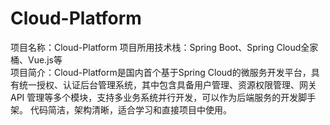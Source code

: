 # Cloud-Platform
项目名称：Cloud-Platform  项目所用技术栈：Spring Boot、Spring Cloud全家桶、Vue.js等  
项目简介：Cloud-Platform是国内首个基于Spring Cloud的微服务开发平台，具有统一授权、认证后台管理系统，其中包含具备用户管理、资源权限管理、网关API 管理等多个模块，支持多业务系统并行开发，可以作为后端服务的开发脚手架。
代码简洁，架构清晰，适合学习和直接项目中使用。
